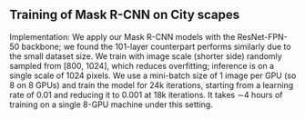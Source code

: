 ## Training of Mask R-CNN on City scapes

Implementation: We apply our Mask R-CNN models with
the ResNet-FPN-50 backbone; we found the 101-layer
counterpart performs similarly due to the small dataset size.
We train with image scale (shorter side) randomly sampled
from [800, 1024], which reduces overfitting; inference is on
a single scale of 1024 pixels. We use a mini-batch size of
1 image per GPU (so 8 on 8 GPUs) and train the model
for 24k iterations, starting from a learning rate of 0.01 and
reducing it to 0.001 at 18k iterations. It takes ∼4 hours of
training on a single 8-GPU machine under this setting.